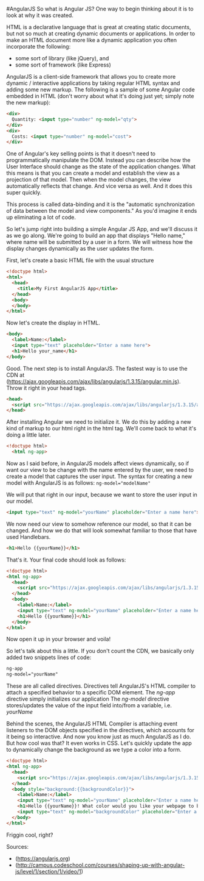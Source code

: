 #AngularJS
So what is Angular JS? One way to begin thinking about it is to look at why it was created.

HTML is a declarative language that is great at creating static documents, but not so much at creating dynamic documents or applications. In order to make an HTML document more like a dynamic application you often incorporate the following:
* some sort of library (like jQuery), and 
* some sort of framework (like Express)

AngularJS is a client-side framework that allows you to create more dynamic / interactive applications by taking regular HTML syntax and adding some new markup. The following is a sample of some Angular code embedded in HTML (don't worry about what it's doing just yet; simply note the new markup):

```html
<div>
  Quantity: <input type="number" ng-model="qty">
</div>
<div>
  Costs: <input type="number" ng-model="cost">
</div>
```
One of Angular's key selling points is that it doesn't need to programmatically manipulate the DOM. Instead you can describe how the User Interface should change as the state of the application changes. What this means is that you can create a model and establish the view as a projection of that model. Then when the model changes, the view automatically reflects that change. And vice versa as well. And it does this super quickly.

This process is called data-binding and it is the "automatic synchronization of data between the model and view components." As you'd imagine it ends up eliminating a lot of code.

So let's jump right into building a simple Angular JS App, and we'll discuss it as we go along. We're going to build an app that displays "Hello name," where name will be submitted by a user in a form. We will witness how the display changes dynamically as the user updates the form.

First, let's create a basic HTML file with the usual structure

```html
<!doctype html>
<html>
  <head>
    <title>My First AngularJS App</title>
  </head>
  <body>
  </body>
</html>
```
Now let's create the display in HTML. 

```html
<body>
  <label>Name:</label>
  <input type="text" placeholder="Enter a name here">
  <h1>Hello your_name</h1>
</body>
```
Good. The next step is to install AngularJS. The fastest way is to use the CDN at (https://ajax.googleapis.com/ajax/libs/angularjs/1.3.15/angular.min.js). Throw it right in your head tags.

```html
<head>
  <script src="https://ajax.googleapis.com/ajax/libs/angularjs/1.3.15/angular.min.js" ></script>
</head>
```
After installing Angular we need to initialize it. We do this by adding a new kind of markup to our html right in the html tag. We'll come back to what it's doing a little later.

```html
<!doctype html>
  <html ng-app>
```
Now as I said before, in AngularJS models affect views dynamically, so if want our view to be change with the name entered by the user, we need to create a model that captures the user input. 
The syntax for creating a new model with AngularJS is as follows: `ng-model="modelName"`

We will put that right in our input, because we want to store the user input in our model.

```html
<input type="text" ng-model="yourName" placeholder="Enter a name here">
```

We now need our view to somehow reference our model, so that it can be changed. And how we do that will look somewhat familiar to those that have used Handlebars.

```html
<h1>Hello {{yourName}}</h1>
```

That's it. Your final code should look as follows:

```html
<!doctype html>
<html ng-app>
  <head>
    <script src="https://ajax.googleapis.com/ajax/libs/angularjs/1.3.15/angular.min.js" ></script>
  </head>
  <body>
    <label>Name:</label>
    <input type="text" ng-model="yourName" placeholder="Enter a name here">
    <h1>Hello {{yourName}}</h1>
  </body>
</html>
```

Now open it up in your browser and voila! 

So let's talk about this a little. If you don't count the CDN, we basically only added two snippets lines of code:

```html
ng-app
ng-model="yourName"
```

These are all called directives. Directives tell AngularJS's HTML compiler to attach a specified behavior to a specific DOM element. 
The *ng-app* directive simply initializes our application
The *ng-model* directive stores/updates the value of the input field into/from a variable, i.e. *yourName*

Behind the scenes, the AngularJS HTML Compiler is attaching event listeners to the DOM objects specified in the directives, which accounts for it being so interactive.
And now you know just as much AngularJS as I do. But how cool was that? It even works in CSS. Let's quickly update the app to dynamically change the background as we type a color into a form.

```html
<!doctype html>
<html ng-app>
  <head>
    <script src="https://ajax.googleapis.com/ajax/libs/angularjs/1.3.15/angular.min.js"></script>
  </head>
  <body style="background:{{backgroundColor}}">
    <label>Name:</label>
    <input type="text" ng-model="yourName" placeholder="Enter a name here">
    <h1>Hello {{yourName}}! What color would you like your webpage to be?</h1>
    <input type="text" ng-model="backgroundColor" placeholder="Enter a color here">
  </body>
</html>
```

Friggin cool, right?

Sources:
* (https://angularjs.org)
* (http://campus.codeschool.com/courses/shaping-up-with-angular-js/level/1/section/1/video/1)
